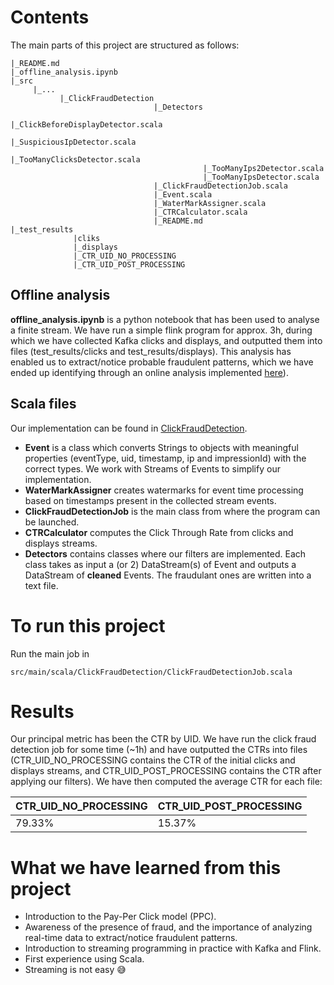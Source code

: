 # Contents
The main parts of this project are structured as follows:
```
|_README.md
|_offline_analysis.ipynb
|_src
     |_...
           |_ClickFraudDetection
                                |_Detectors
                                           |_ClickBeforeDisplayDetector.scala
                                           |_SuspiciousIpDetector.scala
                                           |_TooManyClicksDetector.scala
                                           |_TooManyIps2Detector.scala
                                           |_TooManyIpsDetector.scala
                                |_ClickFraudDetectionJob.scala
                                |_Event.scala
                                |_WaterMarkAssigner.scala
                                |_CTRCalculator.scala
                                |_README.md
|_test_results
              |cliks
              |_displays
              |_CTR_UID_NO_PROCESSING
              |_CTR_UID_POST_PROCESSING
```

## Offline analysis
**offline_analysis.ipynb** is a python notebook that has been used to analyse a finite stream. We have run a simple flink program for approx. 3h, during which we have collected Kafka clicks and displays, and outputted them into files (test_results/clicks and test_results/displays).
This analysis has enabled us to extract/notice probable fraudulent patterns, which we have ended up identifying through an online analysis implemented [here](../master/src/main/scala/ClickFraudDetection/README.md)).
## Scala files
Our implementation can be found in [ClickFraudDetection](../master/src/main/scala/ClickFraudDetection/).
* **Event** is a class which converts Strings to objects with meaningful properties (eventType, uid, timestamp, ip and impressionId) with the correct types. We work with Streams of Events to simplify our implementation.
* **WaterMarkAssigner** creates watermarks for event time processing based on timestamps present in the collected stream events.
* **ClickFraudDetectionJob** is the main class from where the program can be launched.
* **CTRCalculator** computes the Click Through Rate from clicks and displays streams.
* **Detectors** contains classes where our filters are implemented. Each class takes as input a (or 2) DataStream(s) of Event and outputs a DataStream of **cleaned** Events. The fraudulant ones are written into a text file.

# To run this project
Run the main job in 
```
src/main/scala/ClickFraudDetection/ClickFraudDetectionJob.scala
```
# Results 
Our principal metric has been the CTR by UID. We have run the click fraud detection job for some time (~1h) and have outputted the CTRs into files (CTR_UID_NO_PROCESSING contains the CTR of the initial clicks and displays streams, and CTR_UID_POST_PROCESSING contains the CTR after applying our filters). We have then computed the average CTR for each file:

| CTR_UID_NO_PROCESSING | CTR_UID_POST_PROCESSING |
|-----------------------|-------------------------|
| 79.33%                | 15.37%                  |

# What we have learned from this project
* Introduction to the Pay-Per Click model (PPC).
* Awareness of the presence of fraud, and the importance of analyzing real-time data to extract/notice fraudulent patterns.
* Introduction to streaming programming in practice with Kafka and Flink.
* First experience using Scala.
* Streaming is not easy 😅
